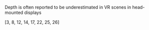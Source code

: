 
Depth is often reported to be underestimated in VR scenes in head-mounted displays 

[3, 8, 12, 14, 17, 22, 25, 26]